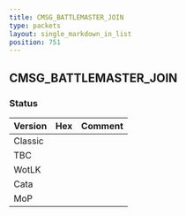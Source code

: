 ```yaml
---
title: CMSG_BATTLEMASTER_JOIN
type: packets
layout: single_markdown_in_list
position: 751
---
```


## CMSG_BATTLEMASTER_JOIN

### Status

Version | Hex | Comment
---------- | ---------- | ---------- 
Classic |  |  
TBC |  |  
WotLK |  |  
Cata |  |  
MoP |  |  